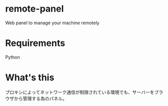 # remote-panel
Web panel to manage your machine remotely

# Requirements
Python

# What's this
プロキシによってネットワーク通信が制限されている環境でも、サーバーをブラウザから管理する為のパネル。

